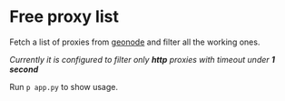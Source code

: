# Free proxy list

Fetch a list of proxies from [geonode](https://geonode.com/free-proxy-list) and filter all the working ones.

*Currently it is configured to filter only **http** proxies with timeout under **1 second***


Run `p app.py` to show usage.
